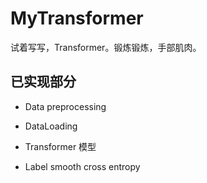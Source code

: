 # MyTransformer

试着写写，Transformer。锻炼锻炼，手部肌肉。

## 已实现部分

+ Data preprocessing

+ DataLoading

+ Transformer 模型

+ Label smooth cross entropy